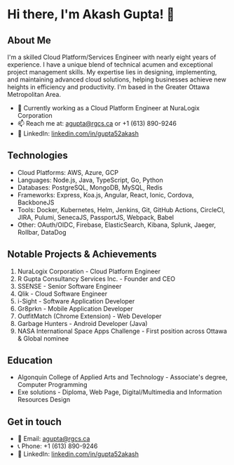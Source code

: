 # Hi there, I'm Akash Gupta! 👋

## About Me

I'm a skilled Cloud Platform/Services Engineer with nearly eight years of experience. I have a unique blend of technical acumen and exceptional project management skills. My expertise lies in designing, implementing, and maintaining advanced cloud solutions, helping businesses achieve new heights in efficiency and productivity. I'm based in the Greater Ottawa Metropolitan Area.

- 🌱 Currently working as a Cloud Platform Engineer at NuraLogix Corporation
- 📫 Reach me at: [agupta@rgcs.ca](mailto:agupta@rgcs.ca) or +1 (613) 890-9246
- 💼 LinkedIn: [linkedin.com/in/gupta52akash](https://linkedin.com/in/gupta52akash)

## Technologies

- Cloud Platforms: AWS, Azure, GCP
- Languages: Node.js, Java, TypeScript, Go, Python
- Databases: PostgreSQL, MongoDB, MySQL, Redis
- Frameworks: Express, Koa.js, Angular, React, Ionic, Cordova, BackboneJS
- Tools: Docker, Kubernetes, Helm, Jenkins, Git, GitHub Actions, CircleCI, JIRA, Pulumi, SenecaJS, PassportJS, Webpack, Babel
- Other: OAuth/OIDC, Firebase, ElasticSearch, Kibana, Splunk, Jaeger, Rollbar, DataDog

## Notable Projects & Achievements

1. NuraLogix Corporation - Cloud Platform Engineer
2. R Gupta Consultancy Services Inc. - Founder and CEO
3. SSENSE - Senior Software Engineer
4. Qlik - Cloud Software Engineer
5. i-Sight - Software Application Developer
6. Gr8prkn - Mobile Application Developer
7. OutfitMatch (Chrome Extension) - Web Developer
8. Garbage Hunters - Android Developer (Java)
9. NASA International Space Apps Challenge - First position across Ottawa & Global nominee

## Education

- Algonquin College of Applied Arts and Technology - Associate's degree, Computer Programming
- Exe solutions - Diploma, Web Page, Digital/Multimedia and Information Resources Design

## Get in touch

- 📧 Email: [agupta@rgcs.ca](mailto:agupta@rgcs.ca)
- 📞 Phone: +1 (613) 890-9246
- 💼 LinkedIn: [linkedin.com/in/gupta52akash](https://linkedin.com/in/gupta52akash)

